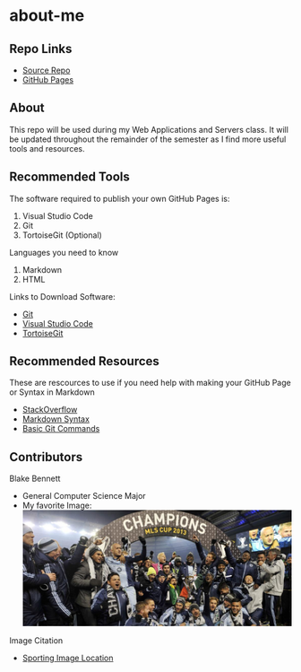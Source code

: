 # about-me

## Repo Links
- [Source Repo](https://github.com/bben6087/bben)
- [GitHub Pages](https://bben6087.github.io/about-me/)

## About
This repo will be used during my Web Applications and Servers class. It will be updated throughout the remainder of the semester as I find more useful tools and resources.
## Recommended Tools
The software required to publish your own GitHub Pages is:
1. Visual Studio Code
2. Git
3. TortoiseGit (Optional)

Languages you need to know
1. Markdown
2. HTML

Links to Download Software:
- [Git](https://git-scm.com/)
- [Visual Studio Code](https://code.visualstudio.com/)
- [TortoiseGit](https://tortoisegit.org/)

## Recommended Resources
These are rescources to use if you need help with making your GitHub Page or Syntax in Markdown
- [StackOverflow](https://stackoverflow.com/)
- [Markdown Syntax](https://www.markdownguide.org/basic-syntax/)
- [Basic Git Commands](https://confluence.atlassian.com/bitbucketserver/basic-git-commands-776639767.html)

## Contributors
Blake Bennett
- General Computer Science Major
- My favorite Image:
![Sporting Wins 2013 MLS Cup](sporting-mls-cup.jpg)

Image Citation
- [Sporting Image Location](https://www.sportingkc.com/post/2019/11/07/tbt-relive-sporting-kansas-city-s-mls-cup-triumphs-2000-and-2013)
